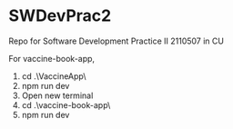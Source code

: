 # SWDevPrac2

Repo for Software Development Practice II 2110507 in CU

For vaccine-book-app,

1. cd .\VaccineApp\
2. npm run dev
3. Open new terminal
4. cd .\vaccine-book-app\
5. npm run dev

